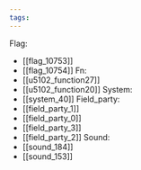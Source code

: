 ```yaml
---
tags:
---
```

Flag:
- [[flag_10753]]
- [[flag_10754]]
Fn:
- [[u5102_function27]]
- [[u5102_function20]]
System:
- [[system_40]]
Field_party:
- [[field_party_1]]
- [[field_party_0]]
- [[field_party_3]]
- [[field_party_2]]
Sound:
- [[sound_184]]
- [[sound_153]]
